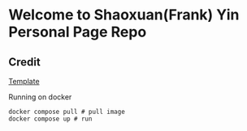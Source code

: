 # Welcome to Shaoxuan(Frank) Yin Personal Page Repo


## Credit

[Template](./Credit.md)

Running on docker
```shell
docker compose pull # pull image
docker compose up # run
```